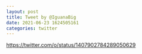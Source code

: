 ```yaml
--- 
layout: post 
title: Tweet by @IguanaBig 
date: 2021-06-23 1624505161 
categories: twitter 
--- 
```

https://twitter.com/o/status/1407902784289050629